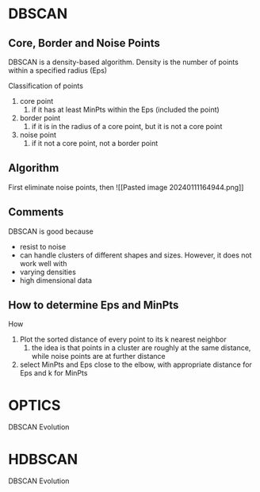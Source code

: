 # DBSCAN
## Core, Border and Noise Points
DBSCAN is a density-based algorithm.
Density is the number of points within a specified radius (Eps)

Classification of points
1. core point
	1. if it has at least MinPts within the Eps (included the point)
2. border point
	1. if it is in the radius of a core point, but it is not a core point
3. noise point
	1. if it not a core point, not a border point

## Algorithm
First eliminate noise points, then
![[Pasted image 20240111164944.png]]

## Comments
DBSCAN is good because
- resist to noise
- can handle clusters of different shapes and sizes.
However, it does not work well with
- varying densities
- high dimensional data

## How to determine Eps and MinPts
How
1. Plot the sorted distance of every point to its k nearest neighbor
	1. the idea is that points in a cluster are roughly at the same distance, while noise points are at further distance
2. select MinPts and Eps close to the elbow, with appropriate distance for Eps and k for MinPts



# OPTICS
DBSCAN Evolution




# HDBSCAN
DBSCAN Evolution


